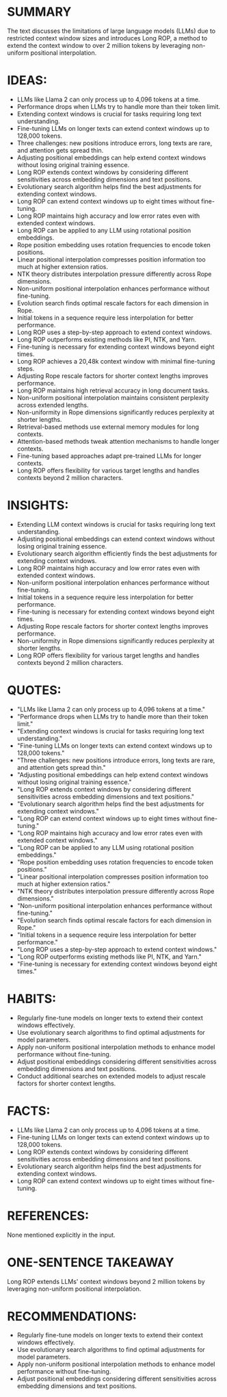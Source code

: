 # SUMMARY
The text discusses the limitations of large language models (LLMs) due to restricted context window sizes and introduces Long ROP, a method to extend the context window to over 2 million tokens by leveraging non-uniform positional interpolation.

# IDEAS:
- LLMs like Llama 2 can only process up to 4,096 tokens at a time.
- Performance drops when LLMs try to handle more than their token limit.
- Extending context windows is crucial for tasks requiring long text understanding.
- Fine-tuning LLMs on longer texts can extend context windows up to 128,000 tokens.
- Three challenges: new positions introduce errors, long texts are rare, and attention gets spread thin.
- Adjusting positional embeddings can help extend context windows without losing original training essence.
- Long ROP extends context windows by considering different sensitivities across embedding dimensions and text positions.
- Evolutionary search algorithm helps find the best adjustments for extending context windows.
- Long ROP can extend context windows up to eight times without fine-tuning.
- Long ROP maintains high accuracy and low error rates even with extended context windows.
- Long ROP can be applied to any LLM using rotational position embeddings.
- Rope position embedding uses rotation frequencies to encode token positions.
- Linear positional interpolation compresses position information too much at higher extension ratios.
- NTK theory distributes interpolation pressure differently across Rope dimensions.
- Non-uniform positional interpolation enhances performance without fine-tuning.
- Evolution search finds optimal rescale factors for each dimension in Rope.
- Initial tokens in a sequence require less interpolation for better performance.
- Long ROP uses a step-by-step approach to extend context windows.
- Long ROP outperforms existing methods like PI, NTK, and Yarn.
- Fine-tuning is necessary for extending context windows beyond eight times.
- Long ROP achieves a 20,48k context window with minimal fine-tuning steps.
- Adjusting Rope rescale factors for shorter context lengths improves performance.
- Long ROP maintains high retrieval accuracy in long document tasks.
- Non-uniform positional interpolation maintains consistent perplexity across extended lengths.
- Non-uniformity in Rope dimensions significantly reduces perplexity at shorter lengths.
- Retrieval-based methods use external memory modules for long contexts.
- Attention-based methods tweak attention mechanisms to handle longer contexts.
- Fine-tuning based approaches adapt pre-trained LLMs for longer contexts.
- Long ROP offers flexibility for various target lengths and handles contexts beyond 2 million characters.

# INSIGHTS:
- Extending LLM context windows is crucial for tasks requiring long text understanding.
- Adjusting positional embeddings can extend context windows without losing original training essence.
- Evolutionary search algorithm efficiently finds the best adjustments for extending context windows.
- Long ROP maintains high accuracy and low error rates even with extended context windows.
- Non-uniform positional interpolation enhances performance without fine-tuning.
- Initial tokens in a sequence require less interpolation for better performance.
- Fine-tuning is necessary for extending context windows beyond eight times.
- Adjusting Rope rescale factors for shorter context lengths improves performance.
- Non-uniformity in Rope dimensions significantly reduces perplexity at shorter lengths.
- Long ROP offers flexibility for various target lengths and handles contexts beyond 2 million characters.

# QUOTES:
- "LLMs like Llama 2 can only process up to 4,096 tokens at a time."
- "Performance drops when LLMs try to handle more than their token limit."
- "Extending context windows is crucial for tasks requiring long text understanding."
- "Fine-tuning LLMs on longer texts can extend context windows up to 128,000 tokens."
- "Three challenges: new positions introduce errors, long texts are rare, and attention gets spread thin."
- "Adjusting positional embeddings can help extend context windows without losing original training essence."
- "Long ROP extends context windows by considering different sensitivities across embedding dimensions and text positions."
- "Evolutionary search algorithm helps find the best adjustments for extending context windows."
- "Long ROP can extend context windows up to eight times without fine-tuning."
- "Long ROP maintains high accuracy and low error rates even with extended context windows."
- "Long ROP can be applied to any LLM using rotational position embeddings."
- "Rope position embedding uses rotation frequencies to encode token positions."
- "Linear positional interpolation compresses position information too much at higher extension ratios."
- "NTK theory distributes interpolation pressure differently across Rope dimensions."
- "Non-uniform positional interpolation enhances performance without fine-tuning."
- "Evolution search finds optimal rescale factors for each dimension in Rope."
- "Initial tokens in a sequence require less interpolation for better performance."
- "Long ROP uses a step-by-step approach to extend context windows."
- "Long ROP outperforms existing methods like PI, NTK, and Yarn."
- "Fine-tuning is necessary for extending context windows beyond eight times."

# HABITS:
- Regularly fine-tune models on longer texts to extend their context windows effectively.
- Use evolutionary search algorithms to find optimal adjustments for model parameters.
- Apply non-uniform positional interpolation methods to enhance model performance without fine-tuning.
- Adjust positional embeddings considering different sensitivities across embedding dimensions and text positions.
- Conduct additional searches on extended models to adjust rescale factors for shorter context lengths.

# FACTS:
- LLMs like Llama 2 can only process up to 4,096 tokens at a time.
- Fine-tuning LLMs on longer texts can extend context windows up to 128,000 tokens.
- Long ROP extends context windows by considering different sensitivities across embedding dimensions and text positions.
- Evolutionary search algorithm helps find the best adjustments for extending context windows.
- Long ROP can extend context windows up to eight times without fine-tuning.

# REFERENCES:
None mentioned explicitly in the input.

# ONE-SENTENCE TAKEAWAY
Long ROP extends LLMs' context windows beyond 2 million tokens by leveraging non-uniform positional interpolation.

# RECOMMENDATIONS:
- Regularly fine-tune models on longer texts to extend their context windows effectively.
- Use evolutionary search algorithms to find optimal adjustments for model parameters.
- Apply non-uniform positional interpolation methods to enhance model performance without fine-tuning.
- Adjust positional embeddings considering different sensitivities across embedding dimensions and text positions.